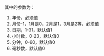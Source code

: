 其中的参数为：

1. 年份，必须值
2. 月份-1，1月是0，2月是1，3月是2等，必须值
3. 日期，1-31，默认值1
4. 小时数，0-23，默认值0
5. 分钟，0-60，默认值0
6. 毫秒数，默认值0